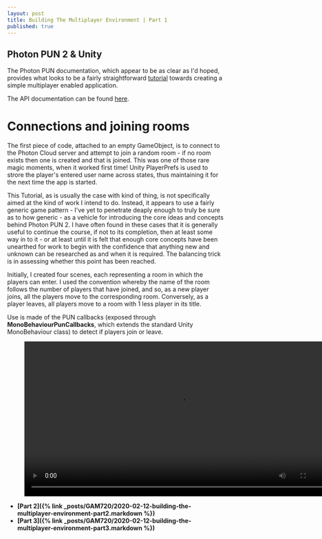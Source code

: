 ```yaml
---
layout: post
title: Building The Multiplayer Environment | Part 1
published: true
---
```


## Photon PUN 2 & Unity

The Photon PUN documentation, which appear to be as clear as I'd hoped, provides what looks to be a fairly straightforward [tutorial](https://doc.photonengine.com/en-us/pun/v2/demos-and-tutorials/pun-basics-tutorial/intro) towards creating a simple multiplayer enabled application. 

The API documentation can be found [here](https://doc-api.photonengine.com/en/pun/v2/index.html).

# Connections and joining rooms

The first piece of code, attached to an empty GameObject, is to connect to the Photon Cloud server and attempt to join a random room - if no room exists then one is created and that is joined. This was one of those rare magic moments, when it worked first time! Unity PlayerPrefs is used to strore the player's entered user name across states, thus maintaining it for the next time the app is started.

This Tutorial, as is usually the case with kind of thing, is not specifically aimed at the kind of work I intend to do.  Instead, it appears to use a fairly generic game pattern - I've yet to penetrate deaply enough to truly be sure as to how generic - as a vehicle for introducing the core ideas and concepts behind Photon PUN 2. I have often found in these cases that it is generally useful to continue the course, if not to its completion, then at least some way in to it - or at least until it is felt that enough core concepts have been unearthed for work to begin with the confidence that anything new and unknown can be researched as and when it is required. The balancing trick is in assessing whether this point has been reached.

Initially, I created four scenes, each representing a room in which the players can enter. I used the convention whereby the name of the room follows the number of players that have joined, and so, as a new player joins, all the players move to the corresponding room. Conversely, as a player leaves, all players move to a room with 1 less player in its title.

Use is made of the PUN callbacks (exposed through **MonoBehaviourPunCallbacks**, which extends the standard Unity MonoBehaviour class) to detect if players join or leave. 

<figure class="video_container">
  <video style="width:720px;" autoplay loop>
    <source src="\media\pun-connect-2.mp4" type="video/mp4">
    Woops! Your browser does not support the HTML5 video tag.
  </video>
</figure>


* **[Part 2]({% link _posts/GAM720/2020-02-12-building-the-multiplayer-environment-part2.markdown %})**
* **[Part 3]({% link _posts/GAM720/2020-02-12-building-the-multiplayer-environment-part3.markdown %})**